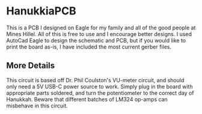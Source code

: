 # HanukkiaPCB
This is a PCB I designed on Eagle for my family and all of the good people at Mines Hillel. All of this is free to use and I encourage better designs. I used AutoCad Eagle to design the schematic and PCB, but if you would like to print the board as-is, I have included the most current gerber files.

## More Details
This circuit is based off Dr. Phil Coulston's VU-meter circuit, and should only need a 5V USB-C power source to work. Simply plug in the board with appropriate parts soldered, and turn the potentiometer to the correct day of Hanukkah. Beware that different batches of LM324 op-amps can misbehave in this circuit. 
